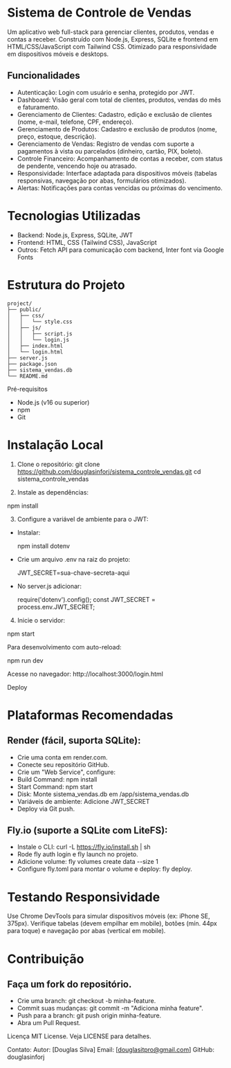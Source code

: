 # Sistema de Controle de Vendas

Um aplicativo web full-stack para gerenciar clientes, produtos, vendas e contas a receber. Construído com Node.js, Express, SQLite e frontend em HTML/CSS/JavaScript com Tailwind CSS. Otimizado para responsividade em dispositivos móveis e desktops.

## Funcionalidades

- Autenticação: Login com usuário e senha, protegido por JWT.
- Dashboard: Visão geral com total de clientes, produtos, vendas do mês e faturamento.
- Gerenciamento de Clientes: Cadastro, edição e exclusão de clientes (nome, e-mail, telefone, CPF, endereço).
- Gerenciamento de Produtos: Cadastro e exclusão de produtos (nome, preço, estoque, descrição).
- Gerenciamento de Vendas: Registro de vendas com suporte a pagamentos à vista ou parcelados (dinheiro, cartão, PIX, boleto).
- Controle Financeiro: Acompanhamento de contas a receber, com status de pendente, vencendo hoje ou atrasado.
- Responsividade: Interface adaptada para dispositivos móveis (tabelas responsivas, navegação por abas, formulários otimizados).
- Alertas: Notificações para contas vencidas ou próximas do vencimento.

# Tecnologias Utilizadas

- Backend: Node.js, Express, SQLite, JWT
- Frontend: HTML, CSS (Tailwind CSS), JavaScript
- Outros: Fetch API para comunicação com backend, Inter font via Google Fonts

# Estrutura do Projeto

```
project/
├── public/
│   ├── css/
│   │   └── style.css
│   ├── js/
│   │   ├── script.js
│   │   └── login.js
│   ├── index.html
│   └── login.html
├── server.js
├── package.json
├── sistema_vendas.db
└── README.md
```

Pré-requisitos

- Node.js (v16 ou superior)
- npm
- Git

# Instalação Local

1. Clone o repositório:
git clone https://github.com/douglasinforj/sistema_controle_vendas.git
cd sistema_controle_vendas

2. Instale as dependências:

npm install


3. Configure a variável de ambiente para o JWT:

- Instalar:

  npm install dotenv

- Crie um arquivo .env na raiz do projeto:

  JWT_SECRET=sua-chave-secreta-aqui

- No server.js adicionar:

  require('dotenv').config();
  const JWT_SECRET = process.env.JWT_SECRET;


4. Inicie o servidor:

npm start

Para desenvolvimento com auto-reload:

npm run dev

Acesse no navegador: http://localhost:3000/login.html

Deploy

# Plataformas Recomendadas

## Render (fácil, suporta SQLite):

- Crie uma conta em render.com.
- Conecte seu repositório GitHub.
- Crie um "Web Service", configure:
- Build Command: npm install
- Start Command: npm start
- Disk: Monte sistema_vendas.db em /app/sistema_vendas.db
- Variáveis de ambiente: Adicione JWT_SECRET
- Deploy via Git push.


## Fly.io (suporte a SQLite com LiteFS):

- Instale o CLI: curl -L https://fly.io/install.sh | sh
- Rode fly auth login e fly launch no projeto.
- Adicione volume: fly volumes create data --size 1
- Configure fly.toml para montar o volume e deploy: fly deploy.


# Testando Responsividade

Use Chrome DevTools para simular dispositivos móveis (ex: iPhone SE, 375px).
Verifique tabelas (devem empilhar em mobile), botões (mín. 44px para toque) e navegação por abas (vertical em mobile).

# Contribuição

## Faça um fork do repositório.

- Crie uma branch: git checkout -b minha-feature.
- Commit suas mudanças: git commit -m "Adiciona minha feature".
- Push para a branch: git push origin minha-feature.
- Abra um Pull Request.

Licença
MIT License. Veja LICENSE para detalhes.

Contato:
Autor: [Douglas Silva]
Email: [douglasitpro@gmail.com]
GitHub: douglasinforj